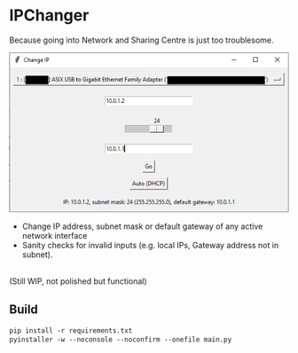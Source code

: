 # IPChanger

Because going into Network and Sharing Centre is just too troublesome.

![screenshot](screenshot.png)
- Change IP address, subnet mask or default gateway of any active network interface
- Sanity checks for invalid inputs (e.g. local IPs, Gateway address not in subnet).
<br>
(Still WIP, not polished but functional)

## Build
```
pip install -r requirements.txt
pyinstaller -w --noconsole --noconfirm --onefile main.py
```
